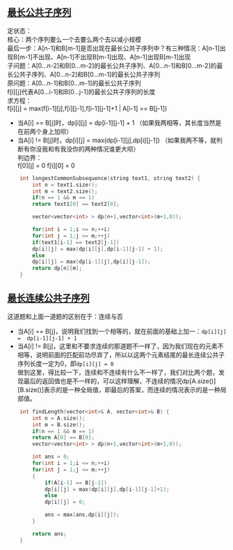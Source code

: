 
## [最长公共子序列](https://leetcode-cn.com/problems/longest-common-subsequence/)
定状态：  
核心：两个序列要么一个去要么两个去以减小规模    
最后一步：A[n-1]和B[m-1]是否出现在最长公共子序列中？有三种情况：A[n-1]出现B[m-1]不出现、A[n-1]不出现B[m-1]出现、A[n-1]出现B[m-1]出现   
子问题：A[0...n-2]和B[0...m-2]的最长公共子序列、A[0...n-1]和B[0...m-2]的最长公共子序列、A[0...n-2]和B[0...m-1]的最长公共子序列      
原问题：A[0...n-1]和B[0...m-1]的最长公共子序列      
f[i][j]代表A[0...i-1]和B[0...j-1]的最长公共子序列的长度    
求方程：    
f[i][j] = max(f[i-1][j],f[i][j-1],f[i-1][j-1]+1 | A[i-1] == B[j-1])   
* 当A[i] == B[j]时，dp[i][j] = dp[i-1][j-1] + 1  （如果我两相等，其长度当然是在前两个身上加呗）   
* 当A[i] != B[j]时，dp[i][j] = max(dp[i-1][j],dp[i][j-1]) （如果我两不等，就判断有你没我和有我没你的两种情况谁更大呗）    
判边界：  
f[0][j] = 0 f[i][0] = 0

```cpp
    int longestCommonSubsequence(string text1, string text2) {
        int n = text1.size();
        int m = text2.size();
        if(n == 1 && m == 1)
        return text1[0] == text2[0];

        vector<vector<int> > dp(n+1,vector<int>(m+1,0));

        for(int i = 1;i <= n;++i)
        for(int j = 1;j <= m;++j)
        if(text1[i-1] == text2[j-1])
        dp[i][j] = max(dp[i][j],dp[i-1][j-1] + 1);
        else
        dp[i][j] = max(dp[i-1][j],dp[i][j-1]);
        return dp[n][m];
    }
```

## [最长连续公共子序列](https://leetcode-cn.com/problems/maximum-length-of-repeated-subarray/)
这道题和上面一道题的区别在于：连续与否     
* 当A[i] == B[j]，说明我们找到一个相等的，就在前面的基础上加一：`dp[i][j] =  dp[i-1][j-1] + 1`
* 当A[i] != B[j]，这里和不要求连续的那道题不一样了，因为我们现在的元素不相等，说明前面的匹配前功尽弃了，所以以这两个元素结尾的最长连续公共子序列长度一定为0，即`dp[i][j] = 0`     
做到这里，得比较一下，连续和不连续有什么不一样了，我们对比两个题，发现最后的返回值也是不一样的，可以这样理解，不连续的情况dp[A.size()][B.size()]表示的是一种全局值，即最后的答案，而连续的情况表示的是一种局部值。    
```cpp
    int findLength(vector<int>& A, vector<int>& B) {
        int n = A.size();
        int m = B.size();
        if(n == 1 && m == 1)
        return A[0] == B[0];
        vector<vector<int> > dp(n+1,vector<int>(m+1,0));

        int ans = 0;
        for(int i = 1;i <= n;++i)
        for(int j = 1;j <= m;++j)
        {
            if(A[i-1] == B[j-1])
            dp[i][j] = max(dp[i][j],dp[i-1][j-1]+1);
            else
            dp[i][j] = 0;

            ans = max(ans,dp[i][j]);
        }

        return ans;
    }
```
